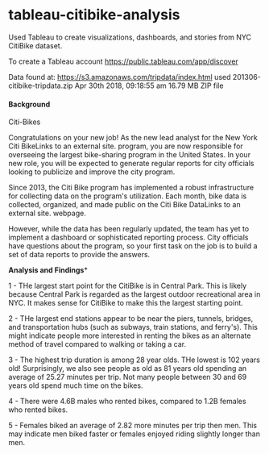 # tableau-citibike-analysis
Used Tableau to create visualizations,  dashboards, and stories from NYC CitiBike dataset.

To create a Tableau account
https://public.tableau.com/app/discover

Data found at:
https://s3.amazonaws.com/tripdata/index.html
used  201306-citibike-tripdata.zip	Apr 30th 2018, 09:18:55 am	16.79 MB	ZIP file

#### Background ####
Citi-Bikes

Congratulations on your new job! As the new lead analyst for the New York Citi BikeLinks to an external site. program, you are now responsible for overseeing the largest bike-sharing program in the United States. In your new role, you will be expected to generate regular reports for city officials looking to publicize and improve the city program.

Since 2013, the Citi Bike program has implemented a robust infrastructure for collecting data on the program's utilization. Each month, bike data is collected, organized, and made public on the Citi Bike DataLinks to an external site. webpage.

However, while the data has been regularly updated, the team has yet to implement a dashboard or sophisticated reporting process. City officials have questions about the program, so your first task on the job is to build a set of data reports to provide the answers.

******Analysis and Findings*******

1 - THe largest start point for the CitiBike is in Central Park.  This is likely because Central Park is regarded as the largest outdoor recreational area in NYC.  It makes sense for CitiBike to make this the largest starting point.

2 - THe largest end stations appear to be near the piers, tunnels, bridges, and transportation hubs (such as subways, train stations, and ferry's).  This might indicate people more interested in renting the bikes as an alternate method of travel compared to walking or taking a car.

3 - The highest trip duration is among 28 year olds.  THe lowest is 102 years old!  Surprisingly, we also see people as old as 81 years old spending an average of 25.27 minutes per trip.  Not many people between 30 and 69 years old spend much time on the bikes.

4 - There were 4.6B males who rented bikes, compared to 1.2B females who rented bikes.

5 - Females biked an average of 2.82 more minutes per trip then men.  This may indicate men biked faster or females enjoyed riding slightly longer than men.

